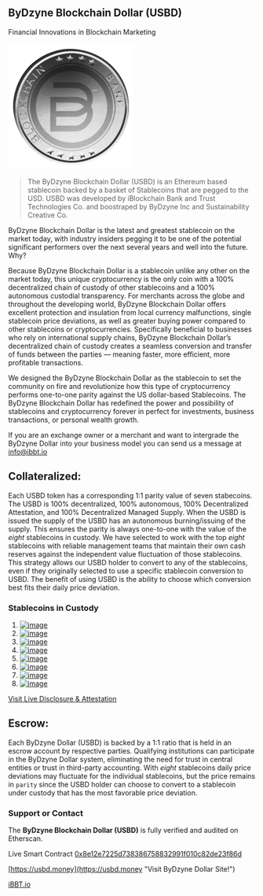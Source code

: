 ## ByDzyne Blockchain Dollar (USBD)
Financial Innovations in Blockchain Marketing

![image](https://github.com/Parity-Dollar/ByDzyneBlockchainDollar/blob/main/images/BDZN-256px.png)

> The ByDzyne Blockchain Dollar (USBD) is an Ethereum based stablecoin backed by a basket of Stablecoins that are pegged to the USD. USBD was developed by iBlockchain Bank and Trust Technologies Co. and boostraped by ByDzyne Inc and Sustainability Creative Co.

ByDzyne Blockchain Dollar is the latest and greatest stablecoin on the market today, with industry insiders pegging it to be one of the potential significant performers over the next several years and well into the future. Why? 

Because ByDzyne Blockchain Dollar is a stablecoin unlike any other on the market today, this unique cryptocurrency is the only coin with a 100% decentralized chain of custody of other stablecoins and a 100% autonomous custodial transparency. For merchants across the globe and throughout the developing world, ByDzyne Blockchain Dollar offers excellent protection and insulation from local currency malfunctions, single stablecoin price deviations, as well as greater buying power compared to other stablecoins or cryptocurrencies. Specifically beneficial to businesses who rely on international supply chains, ByDzyne Blockchain Dollar’s decentralized chain of custody creates a seamless conversion and transfer of funds between the parties — meaning faster, more efficient, more profitable transactions.

We designed the ByDzyne Blockchain Dollar as the stablecoin to set the community on fire and revolutionize how this type of cryptocurrency performs one-to-one parity against the US dollar-based Stablecoins. The ByDzyne Blockchain Dollar has redefined the power and possibility of stablecoins and cryptocurrency forever in perfect for investments, business transactions, or personal wealth growth.

If you are an exchange owner or a merchant and want to intergrade the ByDzyne Dollar into your business model you can send us a message at info@ibbt.io

## Collateralized: 

Each USBD token has a corresponding 1:1 parity value of seven stabecoins. The USBD is 100% decentralized, 100% autonomous, 100% Decentralized Attestation, and 100% Decentralized Managed Supply.  When the USBD is issued the supply of the USBD has an autonomous burning/issuing of the supply. This ensures the parity is always one-to-one with the value of the _eight_ stablecoins in custody. We have selected to work with the top _eight_ stablecoins with reliable management teams that maintain their own cash reserves against the independent value fluctuation of those stablecoins. This strategy allows our USBD holder to convert to any of the stablecoins, even if they originally selected to use a specific stablecoin conversion to USBD. The benefit of using USBD is the ability to choose which conversion best fits their daily price deviation. 


### Stablecoins in Custody

1. [![image](https://etherscan.io/token/images/centre-usdc_28.png)](https://etherscan.io/address/0xa0b86991c6218b36c1d19d4a2e9eb0ce3606eb48?a=0x496266ff0876262b0177cef026a117abc24b2532 "USD Coin")
2. [![image](https://etherscan.io/token/images/MCDDai_32.png)](https://etherscan.io/address/0x6b175474e89094c44da98b954eedeac495271d0f?a=0x496266ff0876262b0177cef026a117abc24b2532 "Dai Stablecoin")
3. [![image](https://etherscan.io/token/images/paxos_28_2.png)](https://etherscan.io/address/0x8e870d67f660d95d5be530380d0ec0bd388289e1?a=0x496266ff0876262b0177cef026a117abc24b2532 "Paxos Standard")
4. [![image](https://etherscan.io/token/images/binanceusd_32.png)](https://etherscan.io/address/0x4fabb145d64652a948d72533023f6e7a623c7c53?a=0x496266ff0876262b0177cef026a117abc24b2532 "Binance Dollar")
5. [![image](https://etherscan.io/token/images/stableusd_32.png)](https://etherscan.io/address/0xa4bdb11dc0a2bec88d24a3aa1e6bb17201112ebe?a=0x496266ff0876262b0177cef026a117abc24b2532 "Stable USD")
6. [![image](https://etherscan.io/token/images/gemini_28.png)](https://etherscan.io/token/0x056fd409e1d7a124bd7017459dfea2f387b6d5cd?a=0x496266ff0876262b0177cef026a117abc24b2532 "Gemini USD")
7. [![image](https://etherscan.io/token/images/husd_32.png)](https://etherscan.io/address/0xdf574c24545e5ffecb9a659c229253d4111d87e1?a=0x496266ff0876262b0177cef026a117abc24b2532 "HUSD")
8. [![image](https://etherscan.io/token/images/trueusd_32.png)](https://etherscan.io/token/0x0000000000085d4780B73119b644AE5ecd22b376?a=0x496266ff0876262b0177cef026a117abc24b2532 "True USD")

[Visit Live Disclosure & Attestation](https://etherscan.io/tokenholdings?a=0x8e12e7225d738386758832991f010c82de23f86d)

## Escrow: 

Each ByDzyne Dollar (USBD) is backed by a 1:1 ratio that is held in an escrow account by respective parties. Qualifying institutions can participate in the ByDzyne Dollar system, eliminating the need for trust in central entities or trust in third-party accounting. With _eight_ stablecoins daily price deviations may fluctuate for the individual stablecoins, but the price remains in `parity` since the USBD holder can choose to convert to a stablecoin under custody that has the most favorable price deviation.

### Support or Contact

The **ByDzyne Blockchain Dollar (USBD)** is fully verified and audited on Etherscan.

Live Smart Contract [0x8e12e7225d738386758832991f010c82de23f86d](https://etherscan.io/address/0x8e12e7225d738386758832991f010c82de23f86d "Visit ByDzyne Dollar Contract on Etherscan.io!")

[https://usbd.money](https://usbd.money "Visit ByDzyne Dollar Site!")

[iBBT.io](https://ibbt.io "Visit iBlockchain Bank & Trust Technologies Co.!")


